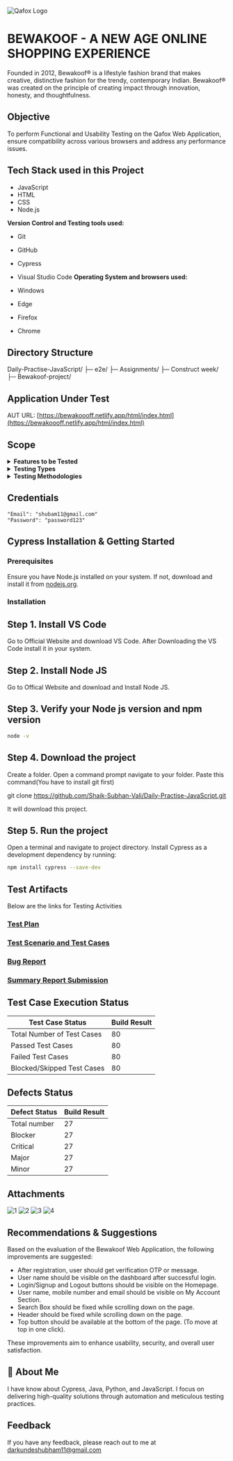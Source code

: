 ![Qafox Logo](https://github.com/user-attachments/assets/4cfa5c19-ec80-4a52-b13f-48aa9cc26eb3)

# BEWAKOOF - A NEW AGE ONLINE SHOPPING EXPERIENCE

Founded in 2012, Bewakoof® is a lifestyle fashion brand that makes creative, distinctive fashion for the trendy, contemporary Indian. Bewakoof® was created on the principle of creating impact through innovation, honesty, and thoughtfulness.

## Objective

To perform Functional and Usability Testing on the Qafox Web Application, ensure compatibility across various browsers and address any performance issues.

## Tech Stack used in this Project

- JavaScript
- HTML
- CSS
- Node.js

**Version Control and Testing tools used:**

- Git
- GitHub
- Cypress
- Visual Studio Code
**Operating System and browsers used:**

- Windows
- Edge
- Firefox
- Chrome

## Directory Structure
Daily-Practise-JavaScript/
├─ e2e/
├─ Assignments/
├─ Construct week/
├─ Bewakoof-project/


## Application Under Test 

AUT URL: [https://bewakoooff.netlify.app/html/index.html](https://bewakoooff.netlify.app/html/index.html)

## Scope 
<details>
<summary><strong>Features to be Tested</strong></summary>

- Registration
- Login
- Address_Book
- Change_Password
- Order_History
- Downloads
- Returns
- Reward_Points
- Newsletter_Subscription
- Transactions
- Update_Account
- Logout
</details>

<details>
<summary><strong>Testing Types</strong></summary>

- Functional Testing
- Usability Testing
- Compatibility Testing

</details>

<details>
<summary><strong>Testing Methodologies</strong></summary>

- Black-box Testing
- Exploratory Testing
- Integration Testing
- End-to-End Testing

</details>

## Credentials
    "Email": "shubam11@gmail.com"
    "Password": "password123"

## Cypress Installation & Getting Started

### Prerequisites

Ensure you have Node.js installed on your system. If not, download and install it from [nodejs.org](https://nodejs.org).

### Installation

## Step 1. Install VS Code

Go to Official Website and download VS Code. After Downloading the VS Code install it in your system.

## Step 2. Install Node JS

Go to Offical Website and download and Install Node JS.

## Step 3. Verify your Node js version and npm version

```bash
node -v
```

## Step 4. Download the project

Create a folder. Open a command prompt navigate to your folder. Paste this command(You have to install git first)

git clone https://github.com/Shaik-Subhan-Vali/Daily-Practise-JavaScript.git

It will download this project.

## Step 5. Run the project

Open a terminal and navigate to project directory.
Install Cypress as a development dependency by running:

```bash
npm install cypress --save-dev
```


## Test Artifacts
Below are the links for Testing Activities

### [Test Plan]()

### [Test Scenario and Test Cases]()

### [Bug Report]()

### [Summary Report Submission]()


## Test Case Execution Status

| Test Case Status            | Build Result        |
|-----------------------------|---------------------|
| Total Number of Test Cases  | 80                  |
| Passed Test Cases           | 80                  |
| Failed Test Cases           | 80                  |
| Blocked/Skipped Test Cases  | 80                  |

## Defects Status

| Defect Status   | Build Result |        
|-----------------|--------------|
| Total number    | 27           |                  
| Blocker         | 27           |
| Critical        | 27           |
| Major           | 27           |
| Minor           | 27           |   


## Attachments
![1](https://github.com/user-attachments/assets/384906b0-794e-4d37-b312-20fe41ea04f5)
![2](https://github.com/user-attachments/assets/0c535535-48f3-4260-b075-b6a64a2a1c06)
![3](https://github.com/user-attachments/assets/d35dda14-a732-480f-b939-5bd715f5ef5b)
![4](https://github.com/user-attachments/assets/ddbfffc8-512f-4875-9608-f61d3998a9cd)

## Recommendations & Suggestions

Based on the evaluation of the Bewakoof Web Application, the following improvements are suggested:

- After registration, user should get verification OTP or message.
- User name should be visible on the dashboard after successful login.
- Login/Signup and Logout buttons should be visible on the Homepage.
- User name, mobile number and email should be visible on My Account Section.
- Search Box should be fixed while scrolling down on the page.
- Header should be fixed while scrolling down on the page.
- Top button should be available at the bottom of the page. (To move at top in one click).

These improvements aim to enhance usability, security, and overall user satisfaction.


## 🚀 About Me

I have know about Cypress, Java, Python, and JavaScript. I focus on delivering high-quality solutions through automation and meticulous testing practices.

## Feedback

If you have any feedback, please reach out to me at darkundeshubham11@gmail.com 








